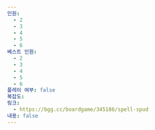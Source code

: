 ```yaml
---
인원:
  - 2
  - 3
  - 4
  - 5
  - 6
베스트 인원:
  - 2
  - 3
  - 4
  - 5
  - 6
플레이 여부: false
복잡도:
링크:
  - https://bgg.cc/boardgame/345186/spell-spud
내용: false
---
```

